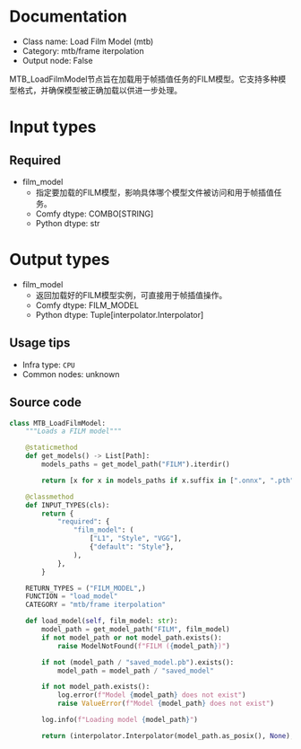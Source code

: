
# Documentation
- Class name: Load Film Model (mtb)
- Category: mtb/frame iterpolation
- Output node: False

MTB_LoadFilmModel节点旨在加载用于帧插值任务的FILM模型。它支持多种模型格式，并确保模型被正确加载以供进一步处理。

# Input types
## Required
- film_model
    - 指定要加载的FILM模型，影响具体哪个模型文件被访问和用于帧插值任务。
    - Comfy dtype: COMBO[STRING]
    - Python dtype: str

# Output types
- film_model
    - 返回加载好的FILM模型实例，可直接用于帧插值操作。
    - Comfy dtype: FILM_MODEL
    - Python dtype: Tuple[interpolator.Interpolator]


## Usage tips
- Infra type: `CPU`
- Common nodes: unknown


## Source code
```python
class MTB_LoadFilmModel:
    """Loads a FILM model"""

    @staticmethod
    def get_models() -> List[Path]:
        models_paths = get_model_path("FILM").iterdir()

        return [x for x in models_paths if x.suffix in [".onnx", ".pth"]]

    @classmethod
    def INPUT_TYPES(cls):
        return {
            "required": {
                "film_model": (
                    ["L1", "Style", "VGG"],
                    {"default": "Style"},
                ),
            },
        }

    RETURN_TYPES = ("FILM_MODEL",)
    FUNCTION = "load_model"
    CATEGORY = "mtb/frame iterpolation"

    def load_model(self, film_model: str):
        model_path = get_model_path("FILM", film_model)
        if not model_path or not model_path.exists():
            raise ModelNotFound(f"FILM ({model_path})")

        if not (model_path / "saved_model.pb").exists():
            model_path = model_path / "saved_model"

        if not model_path.exists():
            log.error(f"Model {model_path} does not exist")
            raise ValueError(f"Model {model_path} does not exist")

        log.info(f"Loading model {model_path}")

        return (interpolator.Interpolator(model_path.as_posix(), None),)

```
